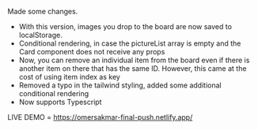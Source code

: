 Made some changes.

- With this version, images you drop to the board are now saved to localStorage.
- Conditional rendering, in case the pictureList array is empty and the Card component does not receive any props
- Now, you can remove an individual item from the board even if there is another item on there that has the same ID. However, this came at the cost of using item index as key
- Removed a typo in the tailwind styling, added some additional conditional rendering
- Now supports Typescript

LIVE DEMO = https://omersakmar-final-push.netlify.app/
